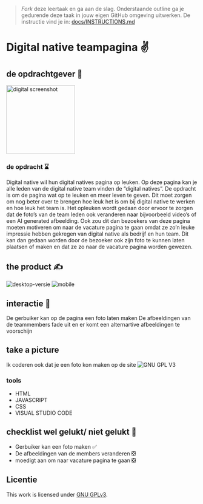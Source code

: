 > _Fork_ deze leertaak en ga aan de slag. Onderstaande outline ga je gedurende deze taak in jouw eigen GitHub omgeving uitwerken. De instructie vind je in: [docs/INSTRUCTIONS.md](docs/INSTRUCTIONS.md)

# Digital native teampagina ✌

## de opdrachtgever 🧠
<img width="181" alt="digital screenshot" src="https://user-images.githubusercontent.com/112857270/214790386-581cbea2-1e38-4208-b7ab-185f965b5beb.png">

### de opdracht ⌛

Digital native wil hun digital natives pagina op leuken. Op deze pagina kan je alle leden van
de digital native team vinden de “digital natives”.
De opdracht is om de pagina wat op te leuken en meer leven te geven. Dit moet zorgen om
nog beter over te brengen hoe leuk het is om bij digital native te werken en hoe leuk het
team is. Het opleuken wordt gedaan door ervoor te zorgen dat de foto’s van de team leden
ook veranderen naar bijvoorbeeld video’s of een AI generated afbeelding.
Ook zou dit dan bezoekers van deze pagina moeten motiveren om naar de vacature pagina
te gaan omdat ze zo’n leuke impressie hebben gekregen van digital native als bedrijf en hun
team. Dit kan dan gedaan worden door de bezoeker ook zijn foto te kunnen laten plaatsen
of maken en dat ze zo naar de vacature pagina worden gewezen.


## the product ✍
![desktop-versie](https://user-images.githubusercontent.com/112857270/214789816-0b8f422f-895c-45b6-b6a8-3282de309311.png)
![mobile](https://user-images.githubusercontent.com/112857270/214789977-b7458e50-e29c-4e0e-90fc-a50b573c2363.png)


## interactie 🤳
De gerbuiker kan op de pagina een foto laten maken
De afbeeldingen van de teammembers fade uit en er komt een alternartive afbeeldingen te voorschijn

## take a picture
Ik coderen ook dat je een foto kon maken op de site
![GNU GPL V3](https://www.gnu.org/graphics/gplv3-127x51.png)

### tools
-  HTML
-  JAVASCRIPT
-  CSS
-  VISUAL STUDIO CODE

## checklist wel gelukt/ niet gelukt 🦍
-   Gerbuiker kan een foto maken ✅
-   De  afbeeldingen van de members veranderen ❎
-   moedigt aan om naar vacature pagina te gaan ❎

## Licentie



This work is licensed under [GNU GPLv3](./LICENSE).
